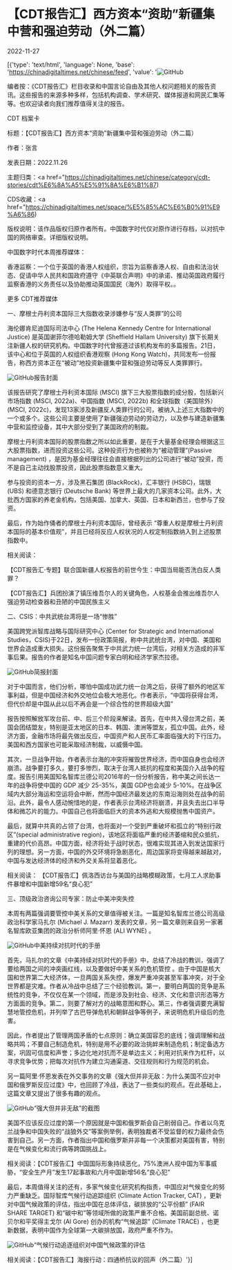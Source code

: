 # 【CDT报告汇】西方资本“资助”新疆集中营和强迫劳动（外二篇）

2022-11-27

[{'type': 'text/html', 'language': None, 'base': 'https://chinadigitaltimes.net/chinese/feed', 'value': '![GitHub](https://chinadigitaltimes.net/chinese/files/2022/11/Free-Uighur.jpg)

编者按：《CDT报告汇》栏目收录和中国言论自由及其他人权问题相关的报告资讯。这些报告的来源多种多样，包括机构调查、学术研究、媒体报道和网民汇集等等。也欢迎读者向我们推荐值得关注的报告。

















CDT 档案卡

标题：【CDT报告汇】西方资本“资助”新疆集中营和强迫劳动（外二篇）

作者：张言

发表日期：2022.11.26

主题归类：<a href="https://chinadigitaltimes.net/chinese/category/cdt-stories/cdt%E6%8A%A5%E5%91%8A%E6%B1%87)

CDS收藏：<a href="https://chinadigitaltimes.net/space/%E5%85%AC%E6%B0%91%E9%A6%86)

版权说明：该作品版权归原作者所有。中国数字时代仅对原作进行存档，以对抗中国的网络审查。详细版权说明。





中国数字时代本周推荐媒体：



香港监察：一个位于英国的香港人权组织，宗旨为监察香港人权、自由和法治状态、促请中华人民共和国政府遵守《中英联合声明》中的承诺、推动英国政府履行监察香港的义务责任以及协助推动英国国民（海外）取得平权。。



更多 CDT推荐媒体 

一、摩根士丹利资本国际三大指数收录涉嫌参与“反人类罪”的公司

海伦娜肯尼迪国际司法中心 (The Helena Kennedy Centre for International Justice) 是英国谢菲尔德哈勒姆大学 (Sheffield Hallam University) 旗下长期关注新疆人权的研究机构。中国数字时代曾报道过该机构发布的多篇报告。21日，该中心和位于英国的人权组织香港观察 (Hong Kong Watch)，共同发布一份报告，称西方资本正在“被动”地投资新疆集中营和强迫劳动等反人类罪罪行。

![GitHub](https://chinadigitaltimes.net/chinese/files/2022/11/FINALNOV21CORRECTED.jpg)报告封面

该报告研究了摩根士丹利资本国际 (MSCI) 旗下三大股票指数的成分股，包括新兴市场指数 (MSCI, 2022a)、中国指数 (MSCI, 2022b) 和全球指数（美国除外）(MSCI, 2022c)，发现13家涉及新疆反人类罪行的公司，被纳入上述三大指数中的一个或多个。这些公司主要是使用了新疆强迫劳动的劳动力，以及参与建造新疆集中营和监控设备，其中大部分受到了美国政府的制裁。

摩根士丹利资本国际的股票指数之所以如此重要，是在于大量基金经理会根据这三大股票指数，进而投资这些公司。这种投资行为也被称为“被动管理”(Passive management) ，是因为基金经理往往会直接根据列出的公司进行“被动”投资，而不是自己主动找股票投资，因此股票指数意义重大。

参与投资的资本一方，涉及黑石集团 (BlackRock)，汇丰银行 (HSBC)，瑞银 (UBS) 和德意志银行 (Deutsche Bank) 等世界上最大的几家资本公司。此外，大批西方国家的养老金机构，包括美国、加拿大、英国、日本和新西兰，也参与了投资。

最后，作为始作俑者的摩根士丹利资本国际，曾经表示 “尊重人权是摩根士丹利资本国际的基本价值观”，并且已经将反应人权状况的人权定制指数纳入到上述股票指数中。

相关阅读：

【CDT报告汇·专题】联合国新疆人权报告的前世今生：中国当局能否洗白反人类罪？

【CDT报告汇】兵团扮演了镇压维吾尔人的关键角色，人权基金会推出维吾尔人强迫劳动检查器和丑陋的中国民族主义

二、CSIS：中共武统台湾将是一场“惨胜”

美国跨党派智库战略与国际研究中心 (Center for Strategic and International Studies，CSIS)于22日，发布一份政策简报，称中共武统台湾，对中国、美国和世界会造成重大损失。这份报告聚焦于中共武力统一台湾后，对相关方造成的非军事后果。报告的作者是知名中国问题专家白明和经济学家杰拉德。

![GitHub](https://chinadigitaltimes.net/chinese/files/2022/11/221121_Blanchette_Taiwan_PyrrhicVictoryChina.jpg)简报封面

对于中国而言，他们分析，哪怕中国成功武力统一台湾之后，获得了额外的地区军事利益，但是中国经济和外交地位会极大地恶化。作者表示，“中国将获得台湾，但代价却是中国从此以后不再会是一个综合性的世界超级大国”

报告按照解放军攻台前、中、后三个阶段来解读。首先，在中共入侵台湾之前，美国会团结盟友，特别是亚太地区的日本、韩国、澳洲等盟友，孤立中国。此外，经济方面，金融市场将最先做出反应，中国资产和人民币汇率面临强大的下行压力。美国和西方国家也可能采取经济制裁，以威慑中国。

其次，一旦战争开始，作者表示台海的冲突将摧毁世界经济，而中国自身也会经济崩溃。战争要打多久，要打多惨烈，取决于台湾人抵抗的程度和美国介入战争的程度。报告引用美国知名智库兰德公司2016年的一份分析报告，称中美之间长达一年的战争将使中国的 GDP 减少 25-35%，美国 GDP也会减少 5-10%。在战争区域内大部分海运和空运将会中断，然而中国经济最发达的东南沿海则处在战争的前沿。此外，最令人感动惋惜地的是，作者表示台湾经济将崩溃，并且失去出口半导体和微芯片的能力。中国自己也将面临巨大的资本外逃和大规模抛售中国资产。

最后，就算中共真的占领了台湾，也将面对一个受到严重破坏和孤立的“特别行政区”(special administrative region)，该地区将面临严重的经济萎缩和民众抵抗，重建的代价高昂。中国方面，经济将处于战时状态，很难实现其进入到发达国家行列的理想。另一方面，中国的外交环境将急剧恶化，周边国家将变得越来越敌对，中国与发达经济体的经济和外交关系将显着恶化。

相关阅读： 【CDT报告汇】佩洛西访台与美国的战略模糊政策，七月工人求助事件暴增和中国新增59名“良心犯”

三、顶级政治咨询公司专家：防止中美冲突失控

本周有两篇强调要管控中美关系的文章值得被关注。一篇是知名智库兰德公司高级政治科学家马扎尔 (Michael J. Mazarr) 发表的文章，另一篇文章则来自另一家著名智库欧亚集团的政治分析师阿里·怀恩 (ALI WYNE) 。

![GitHub](https://chinadigitaltimes.net/chinese/files/2022/11/221121_Blanchette_Taiwan_PyrrhicVictoryChina-1.jpg)中美持续对抗时代的手册

首先，马扎尔的文章《中美持续对抗时代的手册》中，总结了冷战的教训，强调了要给两国之间的冲突画红线，以及要做好中美关系的危机管控 。由于中国是核大国和世界第二大经济体，一旦两国关系失控，爆发严重冲突甚至军事冲突，对于全世界都是灾难。作者从冷战中总结了三个经验教训。第一，要明白两国的竞争是系统性的竞争，不仅仅在某一个领域，而是涉及到社会、经济、文化和意识形态等方方面面的竞争。第二，则要了解对方的战略意图和野心。第三，作者强调要充满智慧地管控危机，并列举了古巴导弹危机和朝鲜战争等例子，来说明危机升级后的危害。

因此，作者提出了管理两国矛盾的七点原则：确立美国容忍的底线；强调理解和战略共鸣；不要自己制造危机，特别是用不必要的政治挑衅来制造危机；制定备选方案，巩固可信度和声誉；多边化地对抗而不是单边主义；利用对抗来作为杠杆，以寻求竞争优势；把每次对抗作为建立沟通渠道、交往规则和行为规范的机会。

另一篇阿里·怀恩发表在外交事务的文章《强大但并非无敌：为什么美国不应对中国和俄罗斯反应过度》中，也回顾了冷战，表达了一些类似的观点。在此基础上，这篇文章又提出了很多有趣的观点。

![GitHub](https://chinadigitaltimes.net/chinese/files/2022/11/FireShot-Capture-059-Formidable-but-Not-Invincible-Foreign-Affairs-www.foreignaffairs.com_.png)“强大但并非无敌”的截图

美国不应该反应过度的第一个原因就是中国和俄罗斯会自己削弱自己。作者以乌克兰战争和中国失败的“战狼外交”等案例举例，表明独裁者不受监督的权力最终会伤害到自己。另一方面，作者指出中国和俄罗斯并非每一个决策都对美国有害，特别是在气候变化和流行病等跨国挑战上。

相关阅读：【CDT报告汇】中国国际形象持续恶化，75%澳洲人视中国为军事威胁，“安全生产月”发生17起事故和六月中国新增56名“良心犯”

最后，本周值得关注的还有，多家气候变化研究机构指责，中国应对气候变化的努力严重缺乏。国际智库气候行动追踪组织 (Climate Action Tracker, CAT) ，更新对中国气候政策的评估，指出中国在总体评估，碳排放的“公平份额” (FAIR SHARE TARGET) 和“碳中和”等领域所做的政策严重不合格。美国前副总统、诺贝尔和平奖得主戈尔 (Al Gore) 创办的机构“气候追踪” (Climate TRACE) ，也更新数据，表明中国作为全球第一大碳排放国，政府严重不作为。

![GitHub](https://chinadigitaltimes.net/chinese/files/2022/11/FireShot-Capture-060-China-Climate-Action-Tracker-climateactiontracker.org_.png)“气候行动追逐组织对中国气候政策的评估

相关阅读：【CDT报告汇】海报行动：四通桥抗议的回声（外二篇）'}]